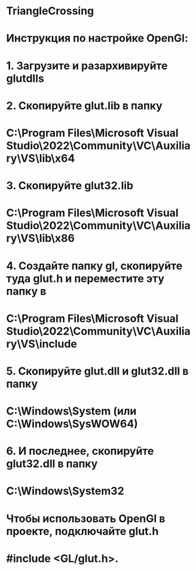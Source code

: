 # TriangleCrossing

# Инструкция по настройке OpenGl:
# 1. Загрузите и разархивируйте glutdlls
# 2. Скопируйте glut.lib в папку 
# C:\Program Files\Microsoft Visual Studio\2022\Community\VC\Auxiliary\VS\lib\x64
# 3. Скопируйте glut32.lib
# C:\Program Files\Microsoft Visual Studio\2022\Community\VC\Auxiliary\VS\lib\x86
# 4. Создайте папку gl, скопируйте туда glut.h и переместите эту папку в
# C:\Program Files\Microsoft Visual Studio\2022\Community\VC\Auxiliary\VS\include
# 5. Скопируйте glut.dll и glut32.dll в папку 
# C:\Windows\System (или C:\Windows\SysWOW64)
# 6. И последнее, скопируйте glut32.dll в папку
# C:\Windows\System32
# Чтобы использовать OpenGl в проекте, подключайте glut.h 
# #include <GL/glut.h>.
